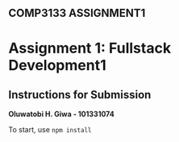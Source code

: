## COMP3133 ASSIGNMENT1

# Assignment 1: Fullstack Development1

## Instructions for Submission

**Oluwatobi H. Giwa - 101331074**

To start, use `npm install`

